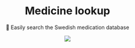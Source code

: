 <h1 align="center">Medicine lookup</h1>

<div align="center">
  <p>💊 Easily search the Swedish medication database</p>
</div>

<p align="center">
  <img src="https://res.cloudinary.com/albin-groen/image/upload/v1595441440/Screenshot_2020-07-22_at_20.10.08_ekhokz.png" />
</p>
